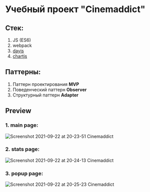 # Учебный проект "Cinemaddict"

## Стек: 
1. JS (ES6)
2. webpack
3. [dayjs](https://day.js.org/)
4. [chartjs](https://www.chartjs.org/)

## Паттерны: 
1. Паттерн проектирования <b>MVP</b>
2. Поведенческий паттерн <b>Observer</b>
3. Структурный паттерн <b>Adapter</b>

## Preview

### 1. main page:
![Screenshot 2021-09-22 at 20-23-51 Cinemaddict](https://user-images.githubusercontent.com/56030631/134393380-f0baa4f2-aa4f-436b-9d44-bb8f72b13299.png)
### 2. stats page:
![Screenshot 2021-09-22 at 20-24-13 Cinemaddict](https://user-images.githubusercontent.com/56030631/134393384-70835759-04d3-4266-bc7c-1b5ef7480f26.png)
### 3. popup page:
![Screenshot 2021-09-22 at 20-25-23 Cinemaddict](https://user-images.githubusercontent.com/56030631/134393388-f6377fe4-4b02-45c1-9df3-51f1032d5efa.png)
